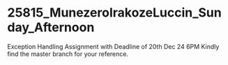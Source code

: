 # 25815_MunezeroIrakozeLuccin_Sunday_Afternoon
Exception Handling Assignment with Deadline of 20th Dec 24 6PM
Kindly find the master branch for your reference.
